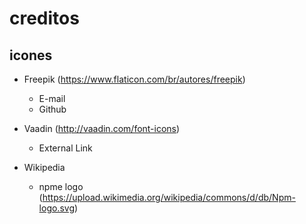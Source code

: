 # creditos


## icones
- Freepik (https://www.flaticon.com/br/autores/freepik)
  - E-mail
  - Github

- Vaadin (http://vaadin.com/font-icons)
  - External Link

- Wikipedia
  - npme logo (https://upload.wikimedia.org/wikipedia/commons/d/db/Npm-logo.svg)